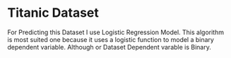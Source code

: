 # Titanic Dataset

For Predicting this Dataset I use Logistic Regression Model. This algorithm is most suited one because it uses a logistic function to model a binary dependent variable. Although or Dataset Dependent varable is Binary.
